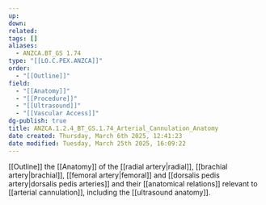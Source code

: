 ```yaml
---
up: 
down: 
related: 
tags: []
aliases:
  - ANZCA.BT_GS 1.74
type: "[[LO.C.PEX.ANZCA]]"
order:
  - "[[Outline]]"
field:
  - "[[Anatomy]]"
  - "[[Procedure]]"
  - "[[Ultrasound]]"
  - "[[Vascular Access]]"
dg-publish: true
title: ANZCA.1.2.4_BT_GS.1.74_Arterial_Cannulation_Anatomy
date created: Thursday, March 6th 2025, 12:41:23
date modified: Tuesday, March 25th 2025, 16:09:22
---
```


[[Outline]] the [[Anatomy]] of the [[radial artery|radial]], [[brachial artery|brachial]], [[femoral artery|femoral]] and [[dorsalis pedis artery|dorsalis pedis arteries]] and their [[anatomical relations]] relevant to [[arterial cannulation]], including the [[ultrasound anatomy]].
